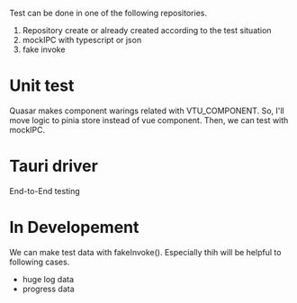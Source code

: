 Test can be done in one of the following repositories.

1. Repository create or already created according to the test situation
2. mockIPC with typescript or json
3. fake invoke

# Unit test

Quasar makes component warings related with  VTU_COMPONENT.
So, I'll move logic to pinia store instead of vue component.
Then, we can test with mockIPC.

# Tauri driver

End-to-End testing

# In Developement

We can make test data with fakeInvoke(). 
Especially thih will be helpful to following cases.

- huge log data
- progress data

